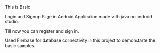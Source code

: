 This is Basic 

Login and Signup Page in Android Application made with java on android studio.

Till now you can register and sign in.

Used Firebase for database connectivity in this project to demonstarte the basic samples.
